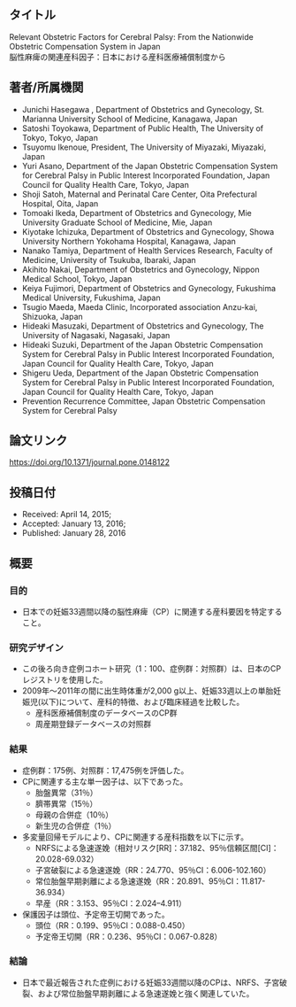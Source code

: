 ## タイトル
Relevant Obstetric Factors for Cerebral Palsy: From the Nationwide Obstetric Compensation System in Japan  
脳性麻痺の関連産科因子：日本における産科医療補償制度から

## 著者/所属機関
* Junichi Hasegawa , Department of Obstetrics and Gynecology, St. Marianna University School of Medicine, Kanagawa, Japan
* Satoshi Toyokawa, Department of Public Health, The University of Tokyo, Tokyo, Japan
* Tsuyomu Ikenoue, President, The University of Miyazaki, Miyazaki, Japan
* Yuri Asano, Department of the Japan Obstetric Compensation System for Cerebral Palsy in Public Interest Incorporated Foundation, Japan Council for Quality Health Care, Tokyo, Japan
* Shoji Satoh, Maternal and Perinatal Care Center, Oita Prefectural Hospital, Oita, Japan
* Tomoaki Ikeda, Department of Obstetrics and Gynecology, Mie University Graduate School of Medicine, Mie, Japan
* Kiyotake Ichizuka, Department of Obstetrics and Gynecology, Showa University Northern Yokohama Hospital, Kanagawa, Japan
* Nanako Tamiya, Department of Health Services Research, Faculty of Medicine, University of Tsukuba, Ibaraki, Japan
* Akihito Nakai, Department of Obstetrics and Gynecology, Nippon Medical School, Tokyo, Japan
* Keiya Fujimori, Department of Obstetrics and Gynecology, Fukushima Medical University, Fukushima, Japan
* Tsugio Maeda, Maeda Clinic, Incorporated association Anzu-kai, Shizuoka, Japan
* Hideaki Masuzaki, Department of Obstetrics and Gynecology, The University of Nagasaki, Nagasaki, Japan
* Hideaki Suzuki, Department of the Japan Obstetric Compensation System for Cerebral Palsy in Public Interest Incorporated Foundation, Japan Council for Quality Health Care, Tokyo, Japan
* Shigeru Ueda, Department of the Japan Obstetric Compensation System for Cerebral Palsy in Public Interest Incorporated Foundation, Japan Council for Quality Health Care, Tokyo, Japan
* Prevention Recurrence Committee, Japan Obstetric Compensation System for Cerebral Palsy 

## 論文リンク
https://doi.org/10.1371/journal.pone.0148122

## 投稿日付
* Received: April 14, 2015; 
* Accepted: January 13, 2016; 
* Published: January 28, 2016

## 概要
### 目的
* 日本での妊娠33週間以降の脳性麻痺（CP）に関連する産科要因を特定すること。

### 研究デザイン
* この後ろ向き症例コホート研究（1：100、症例群：対照群）は、日本のCPレジストリを使用した。
* 2009年～2011年の間に出生時体重が2,000 g以上、妊娠33週以上の単胎妊娠児(以下)について、産科的特徴、および臨床経過を比較した。
  * 産科医療補償制度のデータベースのCP群
  * 周産期登録データベースの対照群

### 結果
* 症例群：175例、対照群：17,475例を評価した。
* CPに関連する主な単一因子は、以下であった。
  * 胎盤異常（31％）
  * 臍帯異常（15％）
  * 母親の合併症（10％）
  * 新生児の合併症（1％）
* 多変量回帰モデルにより、CPに関連する産科指数を以下に示す。
  * NRFSによる急速遂娩（相対リスク\[RR\]：37.182、95％信頼区間\[CI\]：20.028-69.032）
  * 子宮破裂による急速遂娩（RR：24.770、95％CI：6.006-102.160）
  * 常位胎盤早期剥離による急速遂娩（RR：20.891、95％CI：11.817-36.934）
  * 早産（RR：3.153、95％CI：2.024–4.911）
* 保護因子は頭位、予定帝王切開であった。
  * 頭位（RR：0.199、95％CI：0.088-0.450）
  * 予定帝王切開（RR：0.236、95％CI：0.067-0.828）

### 結論
* 日本で最近報告された症例における妊娠33週間以降のCPは、NRFS、子宮破裂、および常位胎盤早期剥離による急速遂娩と強く関連していた。
